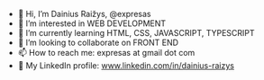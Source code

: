 - 👋 Hi, I’m Dainius Raižys, @expresas
- 👀 I’m interested in WEB DEVELOPMENT
- 🌱 I’m currently learning HTML, CSS, JAVASCRIPT, TYPESCRIPT
- 💞️ I’m looking to collaborate on FRONT END
- 📫 How to reach me: expresas at gmail dot com
- :link: My LinkedIn profile: www.linkedin.com/in/dainius-raizys

<!---
expresas/expresas is a ✨ special ✨ repository because its `README.md` (this file) appears on your GitHub profile.
You can click the Preview link to take a look at your changes.
--->
